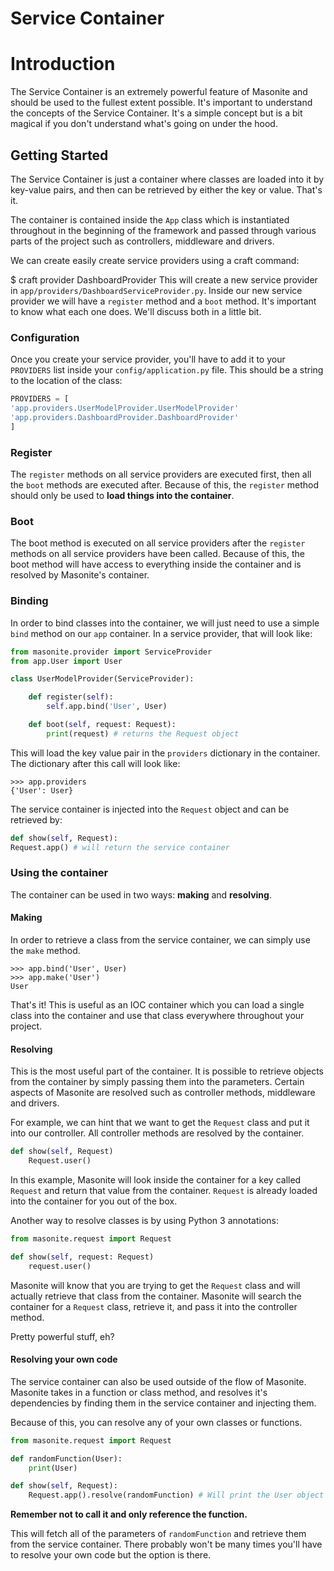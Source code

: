 # Service Container

# Introduction

The Service Container is an extremely powerful feature of Masonite and should be used to the fullest extent possible. It's important to understand the concepts of the Service Container. It's a simple concept but is a bit magical if you don't understand what's going on under the hood.

## Getting Started

The Service Container is just a container where classes are loaded into it by key-value pairs, and then can be retrieved by either the key or value. That's it.

The container is contained inside the `App` class which is instantiated throughout in the beginning of the framework and passed through various parts of the project such as controllers, middleware and drivers.

We can create easily create service providers using a craft command:


$ craft provider DashboardProvider
This will create a new service provider in `app/providers/DashboardServiceProvider.py`. Inside our new service provider we will have a `register` method and a `boot` method. It's important to know what each one does. We'll discuss both in a little bit.

### Configuration

Once you create your service provider, you'll have to add it to your `PROVIDERS` list inside your `config/application.py` file. This should be a string to the location of the class:

```python
PROVIDERS = [
'app.providers.UserModelProvider.UserModelProvider'
'app.providers.DashboardProvider.DashboardProvider'
]
```

### Register

The `register` methods on all service providers are executed first, then all the `boot` methods are executed after. Because of this, the `register` method should only be used to **load things into the container**.

### Boot

The boot method is executed on all service providers after the `register` methods on all service providers have been called. Because of this, the boot method will have access to everything inside the container and is resolved by Masonite's container.

### Binding

In order to bind classes into the container, we will just need to use a simple `bind` method on our `app` container. In a service provider, that will look like:

```python
from masonite.provider import ServiceProvider
from app.User import User

class UserModelProvider(ServiceProvider):

    def register(self):
        self.app.bind('User', User)

    def boot(self, request: Request):
        print(request) # returns the Request object

```

This will load the key value pair in the `providers` dictionary in the container. The dictionary after this call will look like:

```
>>> app.providers
{'User': User}
```

The service container is injected into the `Request` object and can be retrieved by:

```python
def show(self, Request):
Request.app() # will return the service container
```

### Using the container

The container can be used in two ways: **making** and **resolving**.

#### Making

In order to retrieve a class from the service container, we can simply use the `make` method.

```
>>> app.bind('User', User)
>>> app.make('User')
User
```

That's it! This is useful as an IOC container which you can load a single class into the container and use that class everywhere throughout your project.

#### Resolving

This is the most useful part of the container. It is possible to retrieve objects from the container by simply passing them into the parameters. Certain aspects of Masonite are resolved such as controller methods, middleware and drivers.

For example, we can hint that we want to get the `Request` class and put it into our controller. All controller methods are resolved by the container.

```python
def show(self, Request)
    Request.user()
```

In this example, Masonite will look inside the container for a key called `Request` and return that value from the container. `Request` is already loaded into the container for you out of the box.

Another way to resolve classes is by using Python 3 annotations:

```python
from masonite.request import Request

def show(self, request: Request)
    request.user()
```

Masonite will know that you are trying to get the `Request` class and will actually retrieve that class from the container. Masonite will search the container for a `Request` class, retrieve it, and pass it into the controller method.

Pretty powerful stuff, eh?

#### Resolving your own code

The service container can also be used outside of the flow of Masonite. Masonite takes in a function or class method, and resolves it's dependencies by finding them in the service container and injecting them.

Because of this, you can resolve any of your own classes or functions.

```python
from masonite.request import Request

def randomFunction(User):
    print(User)

def show(self, Request):
    Request.app().resolve(randomFunction) # Will print the User object
```

**Remember not to call it and only reference the function.**

This will fetch all of the parameters of `randomFunction` and retrieve them from the service container. There probably won't be many times you'll have to resolve your own code but the option is there.